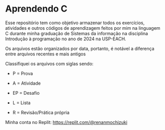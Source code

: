 # Aprendendo C

Esse repositório tem como objetivo armazenar todos os exercícios, atividades e outros códigos de aprendizagem feitos por mim na linguagem C durante minha graduação de Sistemas da informação na disciplina Introdução à programação no ano de 2024 na USP-EACH.

Os arquivos estão organizados por data, portanto, é notável a diferença entre arquivos recentes e mais antigos

Classifiquei os arquivos com siglas sendo:

- P = Prova

- A = Atividade

- EP = Desafio

- L = Lista

- R = Revisão/Prática própria

Minha conta no Replit: https://replit.com/@renanmochizuki